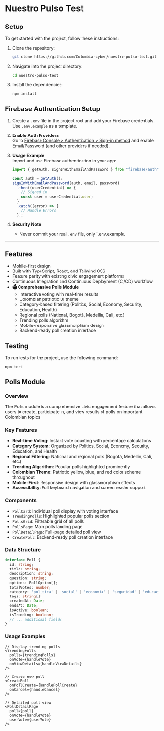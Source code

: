 # Nuestro Pulso Test

## Setup
To get started with the project, follow these instructions:

1. Clone the repository:
   ```bash
   git clone https://github.com/Colombia-cyber/nuestro-pulso-test.git
   ```
2. Navigate into the project directory:
   ```bash
   cd nuestro-pulso-test
   ```
3. Install the dependencies:
   ```bash
   npm install
   ```

## Firebase Authentication Setup

1. Create a `.env` file in the project root and add your Firebase credentials. Use `.env.example` as a template.

2. **Enable Auth Providers**  
   Go to [Firebase Console > Authentication > Sign-in method](https://console.firebase.google.com/) and enable Email/Password (and other providers if needed).

3. **Usage Example**  
   Import and use Firebase authentication in your app:
   ```js
   import { getAuth, signInWithEmailAndPassword } from "firebase/auth";

   const auth = getAuth();
   signInWithEmailAndPassword(auth, email, password)
     .then((userCredential) => {
       // Signed in
       const user = userCredential.user;
     })
     .catch((error) => {
       // Handle Errors
     });
   ```
4. **Security Note**
   - Never commit your real `.env` file, only `.env.example.

---

## Features
- Mobile-first design
- Built with TypeScript, React, and Tailwind CSS
- Feature parity with existing civic engagement platforms
- Continuous Integration and Continuous Deployment (CI/CD) workflow
- **🗳️ Comprehensive Polls Module**
  - Interactive voting with real-time results
  - Colombian patriotic UI theme
  - Category-based filtering (Politics, Social, Economy, Security, Education, Health)
  - Regional polls (National, Bogotá, Medellín, Cali, etc.)
  - Trending polls algorithm
  - Mobile-responsive glassmorphism design
  - Backend-ready poll creation interface

## Testing
To run tests for the project, use the following command:
```bash
npm test
```

## Polls Module

### Overview
The Polls module is a comprehensive civic engagement feature that allows users to create, participate in, and view results of polls on important Colombian topics.

### Key Features
- **Real-time Voting**: Instant vote counting with percentage calculations
- **Category System**: Organized by Politics, Social, Economy, Security, Education, and Health
- **Regional Filtering**: National and regional polls (Bogotá, Medellín, Cali, etc.)
- **Trending Algorithm**: Popular polls highlighted prominently
- **Colombian Theme**: Patriotic yellow, blue, and red color scheme throughout
- **Mobile-First**: Responsive design with glassmorphism effects
- **Accessibility**: Full keyboard navigation and screen reader support

### Components
- `PollCard`: Individual poll display with voting interface
- `TrendingPolls`: Highlighted popular polls section
- `PollsGrid`: Filterable grid of all polls
- `PollsPage`: Main polls landing page
- `PollDetailPage`: Full-page detailed poll view
- `CreatePoll`: Backend-ready poll creation interface

### Data Structure
```typescript
interface Poll {
  id: string;
  title: string;
  description: string;
  question: string;
  options: PollOption[];
  totalVotes: number;
  category: 'politica' | 'social' | 'economia' | 'seguridad' | 'educacion' | 'salud';
  tags: string[];
  createdAt: Date;
  endsAt: Date;
  isActive: boolean;
  isTrending: boolean;
  // ... additional fields
}
```

### Usage Examples
```tsx
// Display trending polls
<TrendingPolls 
  polls={trendingPolls} 
  onVote={handleVote}
  onViewDetails={handleViewDetails}
/>

// Create new poll
<CreatePoll 
  onPollCreate={handlePollCreate}
  onCancel={handleCancel}
/>

// Detailed poll view
<PollDetailPage 
  poll={poll} 
  onVote={handleVote}
  userVote={userVote}
/>
```